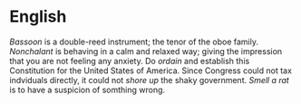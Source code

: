 # English
*Bassoon* is a double-reed instrument; the tenor of the oboe family. 
*Nonchalant* is behaving in a calm and relaxed way; giving the impression that you
are not feeling any anxiety.
Do *ordain* and establish this Constitution for the United States of America.
Since Congress could not tax indviduals directly, it could not *shore up* the
shaky government.
*Smell a rat* is to have a suspicion of somthing wrong.
